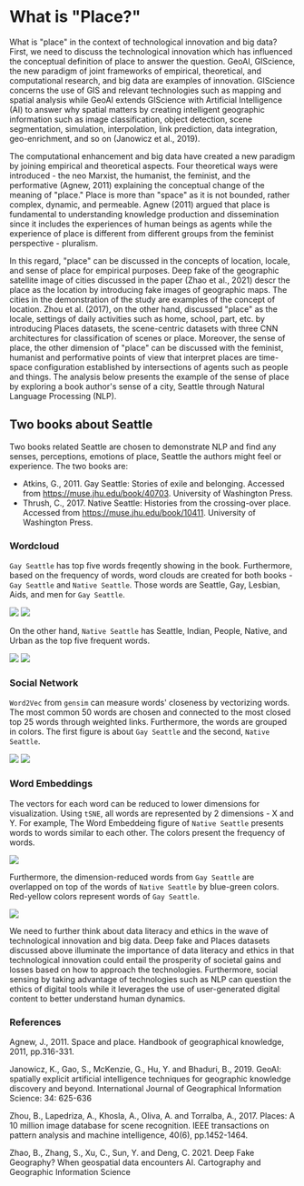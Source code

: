 # What is "Place?"
What is "place" in the context of technological innovation and big data? First, we need to discuss the technological innovation which has influenced the conceptual definition of place to answer the question. GeoAI, GIScience, the new paradigm of joint frameworks of empirical, theoretical, and computational research, and big data are examples of innovation. GIScience concerns the use of GIS and relevant technologies such as mapping and spatial analysis while GeoAI extends GIScience with Artificial Intelligence (AI) to answer why spatial matters by creating intelligent geographic information such as image classification, object detection, scene segmentation, simulation, interpolation, link prediction, data integration, geo-enrichment, and so on (Janowicz et al., 2019).

The computational enhancement and big data have created a new paradigm by joining empirical and theoretical aspects. Four theoretical ways were introduced - the neo Marxist, the humanist, the feminist, and the performative (Agnew, 2011) explaining the conceptual change of the meaning of "place." Place is more than "space" as it is not bounded, rather complex, dynamic, and permeable. Agnew (2011) argued that place is fundamental to understanding knowledge production and dissemination since it includes the experiences of human beings as agents while the experience of place is different from different groups from the feminist perspective - pluralism.

In this regard, "place" can be discussed in the concepts of location, locale, and sense of place for empirical purposes. Deep fake of the geographic satellite image of cities discussed in the paper (Zhao et al., 2021) descr the place as the location by introducing fake images of geographic maps. The cities in the demonstration of the study are examples of the concept of location. Zhou et al. (2017), on the other hand, discussed "place" as the locale, settings of daily activities such as home, school, part, etc. by introducing Places datasets, the scene-centric datasets with three CNN architectures for classification of scenes or place. Moreover, the sense of place, the other dimension of "place" can be discussed with the feminist, humanist and performative points of view that interpret places are time-space configuration established by intersections of agents such as people and things. The analysis below presents the example of the sense of place by exploring a book author's sense of a city, Seattle through Natural Language Processing (NLP).



## Two books about Seattle
Two books related Seattle are chosen to demonstrate NLP and find any senses, perceptions, emotions of place, Seattle the authors might feel or experience. The two books are:
* Atkins, G., 2011. Gay Seattle: Stories of exile and belonging. Accessed from https://muse.jhu.edu/book/40703. University of Washington Press.
* Thrush, C., 2017. Native Seattle: Histories from the crossing-over place. Accessed from https://muse.jhu.edu/book/10411. University of Washington Press.



### Wordcloud
`Gay Seattle` has top five words freqently showing in the book. Furthermore, based on the frequency of words, word clouds are created for both books - `Gay Seattle` and `Native Seattle`. Those words are Seattle, Gay, Lesbian, Aids, and men for `Gay Seattle`.

![](img/wordcount_gay.png)
![](img/gay_seattle.png)



On the other hand, `Native Seattle` has Seattle, Indian, People, Native, and Urban as the top five frequent words. 

![](img/wordcount_native.png)
![](img/native_seattle.png)


### Social Network
`Word2Vec` from `gensim` can measure words' closeness by vectorizing words. The most common 50 words are chosen and connected to the most closed top 25 words through weighted links. Furthermore, the words are grouped in colors. The first figure is about `Gay Seattle` and the second, `Native Seattle`.

![](img/gephi_gay.png)
![](img/gephi_native.png)


### Word Embeddings
The vectors for each word can be reduced to lower dimensions for visualization. Using `tSNE`, all words are represented by 2 dimensions - X and Y. For example, The Word Embeddeing figure of `Native Seattle` presents words to words similar to each other. The colors present the frequency of words.

![](img/qgis_native.png)

Furthermore, the dimension-reduced words from `Gay Seattle` are overlapped on top of the words of `Native Seattle` by blue-green colors. Red-yellow colors represent words of `Gay Seattle`.

![](img/qgis_both.png)

We need to further think about data literacy and ethics in the wave of technological innovation and big data. Deep fake and Places datasets discussed above illuminate the importance of data literacy and ethics in that technological innovation could entail the prosperity of societal gains and losses based on how to approach the technologies. Furthermore, social sensing by taking advantage of technologies such as NLP can question the ethics of digital tools while it leverages the use of user-generated digital content to better understand human dynamics.


### References

Agnew, J., 2011. Space and place. Handbook of geographical knowledge, 2011, pp.316-331.

Janowicz, K., Gao, S., McKenzie, G., Hu, Y. and Bhaduri, B., 2019. GeoAI: spatially explicit artificial intelligence techniques for geographic knowledge discovery and beyond. International Journal of Geographical Information Science: 34: 625-636

Zhou, B., Lapedriza, A., Khosla, A., Oliva, A. and Torralba, A., 2017. Places: A 10 million image database for scene recognition. IEEE transactions on pattern analysis and machine intelligence, 40(6), pp.1452-1464.

Zhao, B., Zhang, S., Xu, C., Sun, Y. and Deng, C. 2021. Deep Fake Geography? When geospatial data encounters AI. Cartography and Geographic Information Science
